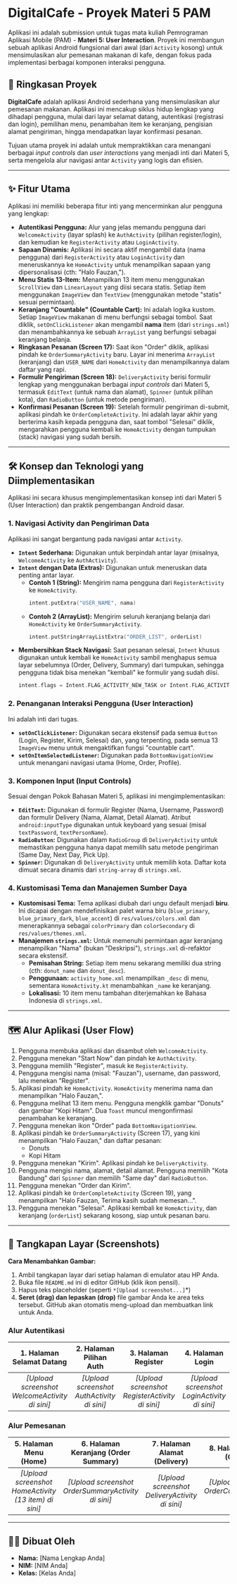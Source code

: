 






# DigitalCafe - Proyek Materi 5 PAM

Aplikasi ini adalah submission untuk tugas mata kuliah Pemrograman Aplikasi Mobile (PAM) - **Materi 5: User Interaction**. Proyek ini membangun sebuah aplikasi Android fungsional dari awal (dari `Activity` kosong) untuk mensimulasikan alur pemesanan makanan di kafe, dengan fokus pada implementasi berbagai komponen interaksi pengguna.

## 📄 Ringkasan Proyek

**DigitalCafe** adalah aplikasi Android sederhana yang mensimulasikan alur pemesanan makanan. Aplikasi ini mencakup siklus hidup lengkap yang dihadapi pengguna, mulai dari layar selamat datang, autentikasi (registrasi dan login), pemilihan menu, penambahan item ke keranjang, pengisian alamat pengiriman, hingga mendapatkan layar konfirmasi pesanan.

Tujuan utama proyek ini adalah untuk mempraktikkan cara menangani berbagai *input controls* dan *user interactions* yang menjadi inti dari Materi 5, serta mengelola alur navigasi antar `Activity` yang logis dan efisien.

---

## ✨ Fitur Utama

Aplikasi ini memiliki beberapa fitur inti yang mencerminkan alur pengguna yang lengkap:

* **Autentikasi Pengguna:** Alur yang jelas memandu pengguna dari `WelcomeActivity` (layar splash) ke `AuthActivity` (pilihan register/login), dan kemudian ke `RegisterActivity` atau `LoginActivity`.
* **Sapaan Dinamis:** Aplikasi ini secara aktif mengambil data (nama pengguna) dari `RegisterActivity` atau `LoginActivity` dan meneruskannya ke `HomeActivity` untuk menampilkan sapaan yang dipersonalisasi (cth: "Halo Fauzan,").
* **Menu Statis 13-Item:** Menampilkan 13 item menu menggunakan `ScrollView` dan `LinearLayout` yang diisi secara statis. Setiap item menggunakan `ImageView` dan `TextView` (menggunakan metode "statis" sesuai permintaan).
* **Keranjang "Countable" (Countable Cart):** Ini adalah logika kustom. Setiap `ImageView` makanan di menu berfungsi sebagai tombol. Saat diklik, `setOnClickListener` akan mengambil **nama** item (dari `strings.xml`) dan menambahkannya ke sebuah `ArrayList` yang berfungsi sebagai keranjang belanja.
* **Ringkasan Pesanan (Screen 17):** Saat ikon "Order" diklik, aplikasi pindah ke `OrderSummaryActivity` baru. Layar ini menerima `ArrayList` (keranjang) dan `USER_NAME` dari `HomeActivity` dan menampilkannya dalam daftar yang rapi.
* **Formulir Pengiriman (Screen 18):** `DeliveryActivity` berisi formulir lengkap yang menggunakan berbagai *input controls* dari Materi 5, termasuk `EditText` (untuk nama dan alamat), `Spinner` (untuk pilihan kota), dan `RadioButton` (untuk metode pengiriman).
* **Konfirmasi Pesanan (Screen 19):** Setelah formulir pengiriman di-submit, aplikasi pindah ke `OrderCompleteActivity`. Ini adalah layar akhir yang berterima kasih kepada pengguna dan, saat tombol "Selesai" diklik, mengarahkan pengguna kembali ke `HomeActivity` dengan tumpukan (stack) navigasi yang sudah bersih.

---

## 🛠️ Konsep dan Teknologi yang Diimplementasikan

Aplikasi ini secara khusus mengimplementasikan konsep inti dari Materi 5 (User Interaction) dan praktik pengembangan Android dasar.

### 1. Navigasi Activity dan Pengiriman Data
Aplikasi ini sangat bergantung pada navigasi antar `Activity`.
* **`Intent` Sederhana:** Digunakan untuk berpindah antar layar (misalnya, `WelcomeActivity` ke `AuthActivity`).
* **`Intent` dengan Data (Extras):** Digunakan untuk meneruskan data penting antar layar.
    * **Contoh 1 (String):** Mengirim nama pengguna dari `RegisterActivity` ke `HomeActivity`.
        ```kotlin
        intent.putExtra("USER_NAME", nama)
        ```
    * **Contoh 2 (ArrayList):** Mengirim seluruh keranjang belanja dari `HomeActivity` ke `OrderSummaryActivity`.
        ```kotlin
        intent.putStringArrayListExtra("ORDER_LIST", orderList)
        ```
* **Membersihkan Stack Navigasi:** Saat pesanan selesai, `Intent` khusus digunakan untuk kembali ke `HomeActivity` sambil menghapus semua layar sebelumnya (Order, Delivery, Summary) dari tumpukan, sehingga pengguna tidak bisa menekan "kembali" ke formulir yang sudah diisi.
    ```kotlin
    intent.flags = Intent.FLAG_ACTIVITY_NEW_TASK or Intent.FLAG_ACTIVITY_CLEAR_TASK
    ```

### 2. Penanganan Interaksi Pengguna (User Interaction)
Ini adalah inti dari tugas.
* **`setOnClickListener`:** Digunakan secara ekstensif pada semua `Button` (Login, Register, Kirim, Selesai) dan, yang terpenting, pada semua 13 `ImageView` menu untuk mengaktifkan fungsi "countable cart".
* **`setOnItemSelectedListener`:** Digunakan pada `BottomNavigationView` untuk menangani navigasi utama (Home, Order, Profile).

### 3. Komponen Input (Input Controls)
Sesuai dengan Pokok Bahasan Materi 5, aplikasi ini mengimplementasikan:
* **`EditText`:** Digunakan di formulir Register (Nama, Username, Password) dan formulir Delivery (Nama, Alamat, Detail Alamat). Atribut `android:inputType` digunakan untuk keyboard yang sesuai (misal `textPassword`, `textPersonName`).
* **`RadioButton`:** Digunakan dalam `RadioGroup` di `DeliveryActivity` untuk memastikan pengguna hanya dapat memilih satu metode pengiriman (Same Day, Next Day, Pick Up).
* **`Spinner`:** Digunakan di `DeliveryActivity` untuk memilih kota. Daftar kota dimuat secara dinamis dari `string-array` di `strings.xml`.

### 4. Kustomisasi Tema dan Manajemen Sumber Daya
* **Kustomisasi Tema:** Tema aplikasi diubah dari ungu default menjadi **biru**. Ini dicapai dengan mendefinisikan palet warna biru (`blue_primary`, `blue_primary_dark`, `blue_accent`) di `res/values/colors.xml` dan menerapkannya sebagai `colorPrimary` dan `colorSecondary` di `res/values/themes.xml`.
* **Manajemen `strings.xml`:** Untuk memenuhi permintaan agar keranjang menampilkan "Nama" (bukan "Deskripsi"), `strings.xml` di-refaktor secara ekstensif.
    * **Pemisahan String:** Setiap item menu sekarang memiliki dua string (cth: `donut_name` dan `donut_desc`).
    * **Penggunaan:** `activity_home.xml` menampilkan `_desc` di menu, sementara `HomeActivity.kt` menambahkan `_name` ke keranjang.
    * **Lokalisasi:** 10 item menu tambahan diterjemahkan ke Bahasa Indonesia di `strings.xml`.

---

## 🗺️ Alur Aplikasi (User Flow)

1.  Pengguna membuka aplikasi dan disambut oleh `WelcomeActivity`.
2.  Pengguna menekan "Start Now" dan pindah ke `AuthActivity`.
3.  Pengguna memilih "Register", masuk ke `RegisterActivity`.
4.  Pengguna mengisi nama (misal: "Fauzan"), username, dan password, lalu menekan "Register".
5.  Aplikasi pindah ke `HomeActivity`. `HomeActivity` menerima nama dan menampilkan "Halo Fauzan,".
6.  Pengguna melihat 13 item menu. Pengguna mengklik gambar "Donuts" dan gambar "Kopi Hitam". Dua `Toast` muncul mengonfirmasi penambahan ke keranjang.
7.  Pengguna menekan ikon "Order" pada `BottomNavigationView`.
8.  Aplikasi pindah ke `OrderSummaryActivity` (Screen 17), yang kini menampilkan "Halo Fauzan," dan daftar pesanan:
    * Donuts
    * Kopi Hitam
9.  Pengguna menekan "Kirim". Aplikasi pindah ke `DeliveryActivity`.
10. Pengguna mengisi nama, alamat, detail alamat. Pengguna memilih "Kota Bandung" dari `Spinner` dan memilih "Same day" dari `RadioButton`.
11. Pengguna menekan "Order dan Kirim".
12. Aplikasi pindah ke `OrderCompleteActivity` (Screen 19), yang menampilkan "Halo Fauzan, Terima kasih sudah memesan...".
13. Pengguna menekan "Selesai". Aplikasi kembali ke `HomeActivity`, dan keranjang (`orderList`) sekarang kosong, siap untuk pesanan baru.

---

## 📱 Tangkapan Layar (Screenshots)

**Cara Menambahkan Gambar:**
1.  Ambil tangkapan layar dari setiap halaman di emulator atau HP Anda.
2.  Buka file `README.md` ini di editor GitHub (klik ikon pensil).
3.  Hapus teks placeholder (seperti `*[Upload screenshot...]`*)
4.  **Seret (drag) dan lepaskan (drop)** file gambar Anda ke area teks tersebut. GitHub akan otomatis meng-upload dan membuatkan link untuk Anda.

### Alur Autentikasi
| 1. Halaman Selamat Datang | 2. Halaman Pilihan Auth | 3. Halaman Register | 4. Halaman Login |
| :---: | :---: | :---: | :---: |
| *[Upload screenshot WelcomeActivity di sini]* | *[Upload screenshot AuthActivity di sini]* | *[Upload screenshot RegisterActivity di sini]* | *[Upload screenshot LoginActivity di sini]* |

### Alur Pemesanan
| 5. Halaman Menu (Home) | 6. Halaman Keranjang (Order Summary) | 7. Halaman Alamat (Delivery) | 8. Halaman Selesai (Confirm) |
| :---: | :---: | :---: | :---: |
| *[Upload screenshot HomeActivity (13 item) di sini]* | *[Upload screenshot OrderSummaryActivity di sini]* | *[Upload screenshot DeliveryActivity di sini]* | *[Upload screenshot OrderCompleteActivity di sini]* |

---

## 🧑‍💻 Dibuat Oleh

* **Nama:** [Nama Lengkap Anda]
* **NIM:** [NIM Anda]
* **Kelas:** [Kelas Anda]
